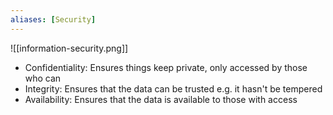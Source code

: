 ```yaml
---
aliases: [Security]
---
```


![[information-security.png]]

- Confidentiality: Ensures things keep private, only accessed by those who can
- Integrity: Ensures that the data can be trusted e.g. it hasn't be tempered
- Availability: Ensures that the data is available to those with access